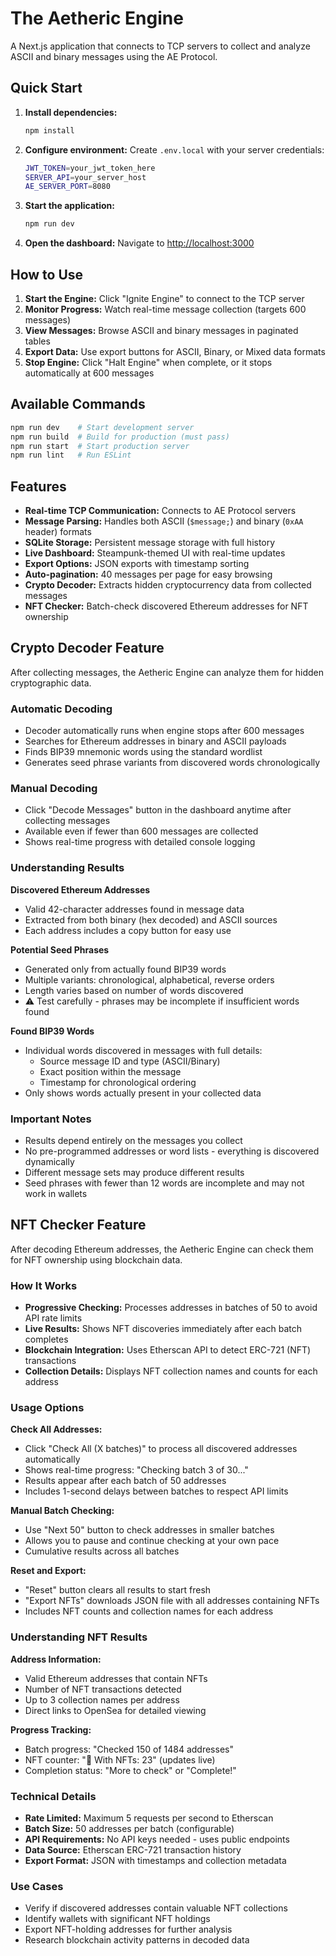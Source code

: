 # The Aetheric Engine

A Next.js application that connects to TCP servers to collect and analyze ASCII and binary messages using the AE Protocol.

## Quick Start

1. **Install dependencies:**
   ```bash
   npm install
   ```

2. **Configure environment:**
   Create `.env.local` with your server credentials:
   ```bash
   JWT_TOKEN=your_jwt_token_here
   SERVER_API=your_server_host
   AE_SERVER_PORT=8080
   ```

3. **Start the application:**
   ```bash
   npm run dev
   ```

4. **Open the dashboard:**
   Navigate to [http://localhost:3000](http://localhost:3000)

## How to Use

1. **Start the Engine:** Click "Ignite Engine" to connect to the TCP server
2. **Monitor Progress:** Watch real-time message collection (targets 600 messages)
3. **View Messages:** Browse ASCII and binary messages in paginated tables
4. **Export Data:** Use export buttons for ASCII, Binary, or Mixed data formats
5. **Stop Engine:** Click "Halt Engine" when complete, or it stops automatically at 600 messages

## Available Commands

```bash
npm run dev    # Start development server
npm run build  # Build for production (must pass)
npm run start  # Start production server
npm run lint   # Run ESLint
```

## Features

- **Real-time TCP Communication:** Connects to AE Protocol servers
- **Message Parsing:** Handles both ASCII (`$message;`) and binary (`0xAA` header) formats
- **SQLite Storage:** Persistent message storage with full history
- **Live Dashboard:** Steampunk-themed UI with real-time updates
- **Export Options:** JSON exports with timestamp sorting
- **Auto-pagination:** 40 messages per page for easy browsing
- **Crypto Decoder:** Extracts hidden cryptocurrency data from collected messages
- **NFT Checker:** Batch-check discovered Ethereum addresses for NFT ownership

## Crypto Decoder Feature

After collecting messages, the Aetheric Engine can analyze them for hidden cryptographic data.

### Automatic Decoding
- Decoder automatically runs when engine stops after 600 messages
- Searches for Ethereum addresses in binary and ASCII payloads
- Finds BIP39 mnemonic words using the standard wordlist
- Generates seed phrase variants from discovered words chronologically

### Manual Decoding
- Click "Decode Messages" button in the dashboard anytime after collecting messages
- Available even if fewer than 600 messages are collected
- Shows real-time progress with detailed console logging

### Understanding Results

**Discovered Ethereum Addresses**
- Valid 42-character addresses found in message data
- Extracted from both binary (hex decoded) and ASCII sources
- Each address includes a copy button for easy use

**Potential Seed Phrases**
- Generated only from actually found BIP39 words
- Multiple variants: chronological, alphabetical, reverse orders
- Length varies based on number of words discovered
- ⚠️ Test carefully - phrases may be incomplete if insufficient words found

**Found BIP39 Words**
- Individual words discovered in messages with full details:
  - Source message ID and type (ASCII/Binary)
  - Exact position within the message
  - Timestamp for chronological ordering
- Only shows words actually present in your collected data

### Important Notes
- Results depend entirely on the messages you collect
- No pre-programmed addresses or word lists - everything is discovered dynamically
- Different message sets may produce different results
- Seed phrases with fewer than 12 words are incomplete and may not work in wallets

## NFT Checker Feature

After decoding Ethereum addresses, the Aetheric Engine can check them for NFT ownership using blockchain data.

### How It Works
- **Progressive Checking:** Processes addresses in batches of 50 to avoid API rate limits
- **Live Results:** Shows NFT discoveries immediately after each batch completes
- **Blockchain Integration:** Uses Etherscan API to detect ERC-721 (NFT) transactions
- **Collection Details:** Displays NFT collection names and counts for each address

### Usage Options

**Check All Addresses:**
- Click "Check All (X batches)" to process all discovered addresses automatically
- Shows real-time progress: "Checking batch 3 of 30..."
- Results appear after each batch of 50 addresses
- Includes 1-second delays between batches to respect API limits

**Manual Batch Checking:**
- Use "Next 50" button to check addresses in smaller batches
- Allows you to pause and continue checking at your own pace
- Cumulative results across all batches

**Reset and Export:**
- "Reset" button clears all results to start fresh
- "Export NFTs" downloads JSON file with all addresses containing NFTs
- Includes NFT counts and collection names for each address

### Understanding NFT Results

**Address Information:**
- Valid Ethereum addresses that contain NFTs
- Number of NFT transactions detected
- Up to 3 collection names per address
- Direct links to OpenSea for detailed viewing

**Progress Tracking:**
- Batch progress: "Checked 150 of 1484 addresses"
- NFT counter: "🎨 With NFTs: 23" (updates live)
- Completion status: "More to check" or "Complete!"

### Technical Details
- **Rate Limited:** Maximum 5 requests per second to Etherscan
- **Batch Size:** 50 addresses per batch (configurable)
- **API Requirements:** No API keys needed - uses public endpoints
- **Data Source:** Etherscan ERC-721 transaction history
- **Export Format:** JSON with timestamps and collection metadata

### Use Cases
- Verify if discovered addresses contain valuable NFT collections
- Identify wallets with significant NFT holdings
- Export NFT-holding addresses for further analysis
- Research blockchain activity patterns in decoded data
